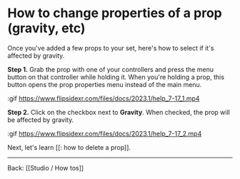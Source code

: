 # How to change properties of a prop (gravity, etc)

Once you've added a few props to your set, here's how to select if it's affected by gravity.

**Step 1.** Grab the prop with one of your controllers and press the menu button on that controller while holding it. When you're holding a prop, this button opens the prop properties menu instead of the main menu.

:gif https://www.flipsidexr.com/files/docs/2023.1/help_7-17_1.mp4

**Step 2.** Click on the checkbox next to **Gravity**.  When checked, the prop will be affected by gravity. 

:gif https://www.flipsidexr.com/files/docs/2023.1/help_7-17_2.mp4

Next, let's learn [[: how to delete a prop]].

---

Back: [[Studio / How tos]]
